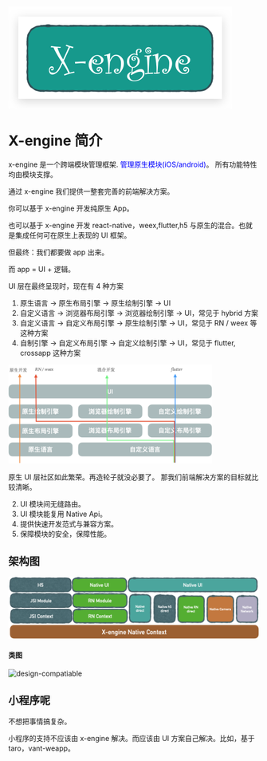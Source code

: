 <img src="assets/image-20210522170631443.png" alt="image-20210522170631443" style="center:true;zoom:50%;" />

# X-engine 简介

x-engine 是一个跨端模块管理框架. <span style="color:blue">管理原生模块(iOS/android)</span>。 所有功能特性均由模块支撑。

通过 x-engine  我们提供一整套完善的前端解决方案。

你可以基于 x-engine 开发纯原生 App。

也可以基于 x-engine 开发 react-native，weex,flutter,h5 与原生的混合。也就是集成任何可在原生上表现的 UI 框架。

但最终：我们都要做 app 出来。

而 app = UI + 逻辑。

UI 层在最终呈现时，现在有 4 种方案

1. 原生语言 -> 原生布局引擎 -> 原生绘制引擎  -> UI
2. 自定义语言 -> 浏览器布局引擎 -> 浏览器绘制引擎  -> UI，常见于 hybrid 方案
3. 自定义语言 -> 自定义布局引擎 -> 原生绘制引擎     -> UI，常见于 RN / weex 等这种方案
4. 自制引擎    -> 自定义布局引擎 -> 自定义绘制引擎  -> UI，常见于 flutter, crossapp 这种方案



<img src="assets/image-20210524125334634.png" alt="image-20210524125334634" style="zoom:40%;" />



原生 UI 层社区如此繁荣。再造轮子就没必要了。 那我们前端解决方案的目标就比较清晰。

2. UI 模块间无缝路由。
3. UI 模块能复用 Native Api。
4. 提供快速开发范式与兼容方案。
4. 保障模块的安全，保障性能。




<!-- tabs:start -->

## **架构图**

<img src="assets/image-20210524132643378.png" alt="image-20210524132643378" style="zoom:50%;" />

#### **类图**

![design-compatiable](https://zk4bucket.oss-cn-beijing.aliyuncs.com/img/design-compatiable.png)


<!-- tabs:end -->

  

## 小程序呢

不想把事情搞复杂。

小程序的支持不应该由 x-engine 解决。而应该由 UI 方案自己解决。比如，基于 taro，vant-weapp。
